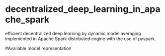 # decentralized_deep_learning_in_apache_spark
efficient decentralized deep learning by dynamic model averaging implemented in Apache Spark distributed engine with the use of pyspark.


#Available model representation

